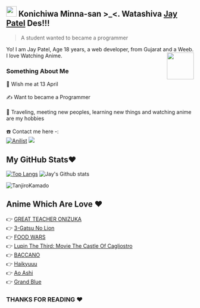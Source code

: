 ## <img src="https://user-images.githubusercontent.com/1303154/88677602-1635ba80-d120-11ea-84d8-d263ba5fc3c0.gif" width="28px"> Konichiwa Minna-san >_<. Watashiva [Jay Patel](https://github.com/JayPatel1314) Des!!!
> A student wanted to became a programmer 

Yo! I am Jay Patel, Age 18 years, a web developer, from Gujarat and a Weeb. I love Watching Anime.
<img src="https://64.media.tumblr.com/34784257378ce2c51675599159735772/tumblr_nd3b8i2gL01sedjuto1_400.gifv" align="right" width="72"/>

### Something About Me

🎂 Wish me at 13 April </br>
</br>
✍️ Want to became a Programmer </br>
</br>
🚅 Traveling, meeting new peoples, learning new things and watching anime are my hobbies </br>
</br>
☎️ Contact me here -: </br>
[![Anilist](https://img.shields.io/badge/Anilist-blue.svg?style=for-the-badge&logo=anilist)](https://anilist.co/user/JayPatel1314/)
<a href="jaypatelxd1314@gmail.com"><img src="https://img.shields.io/badge/Gmail-black.svg?style=for-the-badge&logo=gmail"></a>

## My GitHub Stats❤️
[![Top Langs](https://github-readme-stats.vercel.app/api/top-langs/?username=JayPatel1314&layout=compact&theme=radical)](https://github.com/JayPatel1314)
![Jay's Github stats](https://github-readme-stats.vercel.app/api?username=JayPatel1314&show_icons=true&theme=tokyonight)
<p align="left"> <img src="https://komarev.com/ghpvc/?username=JayPatel1314&label=Profile%20Views&color=orange&style=flat-square" alt="TanjiroKamado" /> </p>


## Anime Which Are Love ❤️
👉 [GREAT TEACHER ONIZUKA](https://myanimelist.net/anime/245/Great_Teacher_Onizuka) </br>
👉 [3-Gatsu No Lion](https://myanimelist.net/anime/31646/3-gatsu_no_Lion) </br>
👉 [FOOD WARS](https://myanimelist.net/anime/28171/Shokugeki_no_Souma) </br>
👉 [Lupin The Third: Movie The Castle Of Cagliostro](https://myanimelist.net/anime/1430/Lupin_III__Cagliostro_no_Shiro) </br>
👉 [BACCANO](https://myanimelist.net/anime/2251/Baccano) </br>
👉 [Haikyuuu](https://myanimelist.net/anime/20583/Haikyuu?q=haikyuu&cat=anime) </br>
👉 [Ao Ashi](https://myanimelist.net/anime/49052/Ao_Ashi?q=ao%20ashi&cat=anime) </br>
👉 [Grand Blue](https://myanimelist.net/anime/37105/Grand_Blue?q=grand%20blue&cat=anime)

### THANKS FOR READING ❤️
